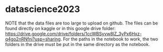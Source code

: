 # datascience2023
NOTE that the data files are too large to upload on github. The files can be found directly on kaggle or in this 
google drive folder: https://drive.google.com/drive/folders/1ccWBSyvw8lZ_3yPx6Hxz-q4go2nRNfni?usp=sharing.
For the paths in the notebook to work, the two folders in the drive must be put in the same directory as the notebook.
